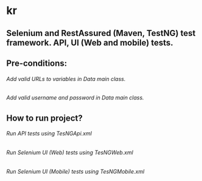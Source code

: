 # kr
## Selenium and RestAssured (Maven, TestNG) test  framework. API, UI (Web and mobile) tests.

## Pre-conditions:
###### Add valid URLs to variables in Data main class.
###### Add valid username and password in Data main class.

## How to run project?
###### Run API tests using TesNGApi.xml
###### Run Selenium UI (Web) tests using TesNGWeb.xml
###### Run Selenium UI (Mobile) tests using TesNGMobile.xml
